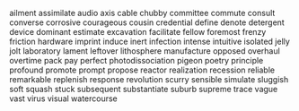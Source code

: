 ailment
assimilate
audio
axis
cable
chubby
committee
commute
consult
converse
corrosive
courageous
cousin
credential
define
denote
detergent
device
dominant
estimate
excavation
facilitate
fellow
foremost
frenzy
friction
hardware
imprint
induce
inert
infection
intense
intuitive
isolated
jelly
jolt
laboratory
lament
leftover
lithosphere
manufacture
opposed
overhaul
overtime
pack
pay
perfect
photodissociation
pigeon
poetry
principle
profound
promote
prompt
propose
reactor
realization
recession
reliable
remarkable
replenish
response
revolution
scurry
sensible
simulate
sluggish
soft
squash
stuck
subsequent
substantiate
suburb
supreme
trace
vague
vast
virus
visual
watercourse
